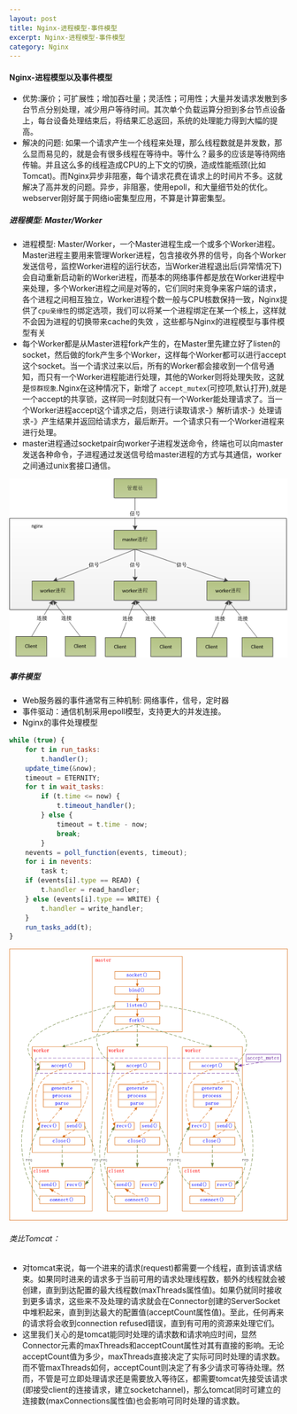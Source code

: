 ```yaml
---
layout: post
title: Nginx-进程模型-事件模型
excerpt: Nginx-进程模型-事件模型
category: Nginx
---
```


#### Nginx-进程模型以及事件模型

- 优势:廉价；可扩展性；增加吞吐量；灵活性；可用性；大量并发请求发散到多台节点分别处理，减少用户等待时间。其次单个负载运算分担到多台节点设备上，每台设备处理结束后，将结果汇总返回，系统的处理能力得到大幅的提高。
- 解决的问题: 如果一个请求产生一个线程来处理，那么线程数就是并发数，那么显而易见的，就是会有很多线程在等待中。等什么？最多的应该是等待网络传输。并且这么多的线程造成CPU的上下文的切换，造成性能瓶颈(比如Tomcat)。而Nginx异步非阻塞，每个请求花费在请求上的时间片不多。这就解决了高并发的问题。异步，非阻塞，使用epoll，和大量细节处的优化。webserver刚好属于网络io密集型应用，不算是计算密集型。

##### 进程模型: Master/Worker
- 进程模型: Master/Worker，一个Master进程生成一个或多个Worker进程。Master进程主要用来管理Worker进程，包含接收外界的信号，向各个Worker发送信号，监控Worker进程的运行状态，当Worker进程退出后(异常情况下)会自动重新启动新的Worker进程，而基本的网络事件都是放在Worker进程中来处理，多个Worker进程之间是对等的，它们同时来竞争来客户端的请求，各个进程之间相互独立，Worker进程个数一般与CPU核数保持一致，Nginx提供了`cpu亲缘性`的绑定选项，我们可以将某一个进程绑定在某一个核上，这样就不会因为进程的切换带来cache的失效 ，这些都与Nginx的进程模型与事件模型有关
- 每个Worker都是从Master进程fork产生的，在Master里先建立好了listen的socket，然后做的fork产生多个Worker，这样每个Worker都可以进行accept这个socket。当一个请求过来以后，所有的Worker都会接收到一个信号通知，而只有一个Worker进程能进行处理，其他的Worker则将处理失败，这就是`惊群现象`.Nginx在这种情况下，新增了 `accept_mutex`(可控项,默认打开),就是一个accept的共享锁，这样同一时刻就只有一个Worker能处理请求了。当一个Worker进程accept这个请求之后，则进行读取请求-》解析请求-》处理请求-》产生结果并返回给请求方，最后断开。一个请求只有一个Worker进程来进行处理。
- master进程通过socketpair向worker子进程发送命令，终端也可以向master发送各种命令，子进程通过发送信号给master进程的方式与其通信，worker之间通过unix套接口通信。

![Nginx01](https://raw.githubusercontent.com/MichaelYgZhang/michaelygzhang.github.io/master/images/nginx01.png)

##### 事件模型
- Web服务器的事件通常有三种机制: 网络事件，信号，定时器
- 事件驱动：通信机制采用epoll模型，支持更大的并发连接。
- Nginx的事件处理模型

```js
while (true) {
    for t in run_tasks:
        t.handler();
    update_time(&now);
    timeout = ETERNITY;
    for t in wait_tasks:
        if (t.time <= now) {
            t.timeout_handler();
        } else {
            timeout = t.time - now;
            break;
        }
    nevents = poll_function(events, timeout);
    for i in nevents:
        task t;
    if (events[i].type == READ) {
        t.handler = read_handler;
    } else (events[i].type == WRITE) {
        t.handler = write_handler;
    }
    run_tasks_add(t);
}
```

![Nginx02](https://raw.githubusercontent.com/MichaelYgZhang/michaelygzhang.github.io/master/images/nginx02.png)



###### 类比Tomcat：
- 对tomcat来说，每一个进来的请求(request)都需要一个线程，直到该请求结束。如果同时进来的请求多于当前可用的请求处理线程数，额外的线程就会被创建，直到到达配置的最大线程数(maxThreads属性值)。如果仍就同时接收到更多请求，这些来不及处理的请求就会在Connector创建的ServerSocket中堆积起来，直到到达最大的配置值(acceptCount属性值)。至此，任何再来的请求将会收到connection refused错误，直到有可用的资源来处理它们。
- 这里我们关心的是tomcat能同时处理的请求数和请求响应时间，显然Connector元素的maxThreads和acceptCount属性对其有直接的影响。无论acceptCount值为多少，maxThreads直接决定了实际可同时处理的请求数。而不管maxThreads如何，acceptCount则决定了有多少请求可等待处理。然而，不管是可立即处理请求还是需要放入等待区，都需要tomcat先接受该请求(即接受client的连接请求，建立socketchannel)，那么tomcat同时可建立的连接数(maxConnections属性值)也会影响可同时处理的请求数。
